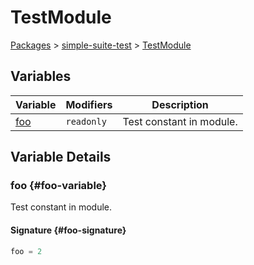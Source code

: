 # TestModule

[Packages](./) > [simple-suite-test](./simple-suite-test) > [TestModule](./simple-suite-test/testmodule-namespace)  

## Variables


| Variable | Modifiers | Description |
|  --- | --- | --- |
|  [foo](./simple-suite-test/testmodule-namespace#foo-variable) | <code>readonly</code> | Test constant in module. |

## Variable Details

### foo {#foo-variable}

Test constant in module.  

#### Signature {#foo-signature}

```typescript
foo = 2
```

